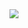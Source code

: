 <img src="https://capsule-render.vercel.app/api?type=venom&color=0:74ebd5,100:acb6e5&height=300&section=header&text=bijou%20melody&fontSize=50&fontColor=04B4AE&animation=twinkling" />
